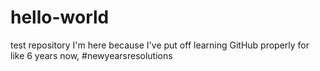 # hello-world
test repository
I'm here because I've put off learning GitHub properly for like 6 years now, #newyearsresolutions
